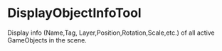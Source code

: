 # DisplayObjectInfoTool
Display info (Name,Tag, Layer,Position,Rotation,Scale,etc.) of all active GameObjects in the scene.
